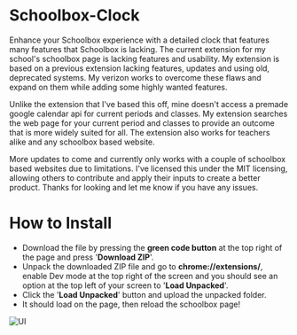 # Schoolbox-Clock
Enhance your Schoolbox experience with a detailed clock that features many features that Schoolbox is lacking. The current extension for my school's schoolbox page is lacking features and usability. My extension is based on a previous extension lacking features, updates and using old, deprecated systems. My verizon works to overcome these flaws and expand on them while adding some highly wanted features. 

Unlike the extension that I've based this off, mine doesn't access a premade google calendar api for current periods and classes. My extension searches the web page for your current period and classes to provide an outcome that is more widely suited for all. The extension also works for teachers alike and any schoolbox based website. 

More updates to come and currently only works with a couple of schoolbox based websites due to limitations. I've licensed this under the MIT licensing, allowing others to contribute and apply their inputs to create a better product. Thanks for looking and let me know if you have any issues.

# How to Install
- Download the file by pressing the **green code button** at the top right of the page and press '**Download ZIP**'.
- Unpack the downloaded ZIP file and go to **chrome://extensions/**, enable Dev mode at the top right of the screen and you should see an option at the top left of your screen to '**Load Unpacked**'.
- Click the '**Load Unpacked**' button and upload the unpacked folder.
- It should load on the page, then reload the schoolbox page!


![UI](https://github.com/F311ix/Schoolbox-Clock/assets/97383177/67f6cd3d-fed0-4c85-84a1-c3951eead86c)
